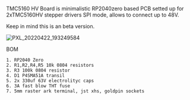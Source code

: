 TMC5160 HV Board is minimalistic RP2040zero based PCB setted up for 2xTMC5160HV stepper drivers SPI mode, allows to connect up to 48V.

Keep in mind this is an beta version. 

![PXL_20220422_193249584](https://user-images.githubusercontent.com/77267254/171462816-23b2c5af-58b2-447e-b50a-b24a07ed1058.jpg)

BOM
```
1. RP2040 Zero
2. R1,R2,R4,R5 10k 0804 resistors
3. R3 100k 0804 resistor
4. D1 P4SMA51A transil
5. 2x 330uf 63V electrolityc caps
6. 3A fast blow THT fuse
7. 5mm raster ark terminal, jst xhs, goldpin sockets 

```

